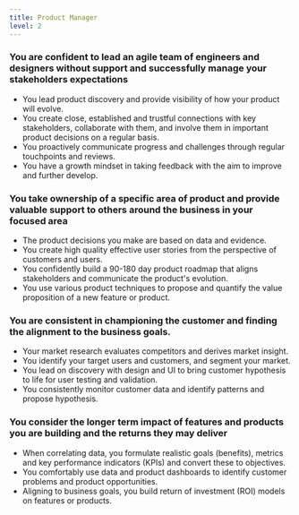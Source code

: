 ```yaml
---
title: Product Manager
level: 2
---
```


### You are confident to lead an agile team of engineers and designers without support and successfully manage your stakeholders expectations

- You lead product discovery and provide visibility of how your product will evolve.
- You create close, established and trustful connections with key stakeholders, collaborate with them, and involve them in important product decisions on a regular basis.
- You proactively communicate progress and challenges through regular touchpoints and reviews.
- You have a growth mindset in taking feedback with the aim to improve and further develop.

### You take ownership of a specific area of product and provide valuable support to others around the business in your focused area

- The product decisions you make are based on data and evidence.
- You create high quality effective user stories from the perspective of customers and users.
- You confidently build a 90-180 day product roadmap that aligns stakeholders and communicate the product's evolution.
- You use various product techniques to propose and quantify the value proposition of a new feature or product.

### You are consistent in championing the customer and finding the alignment to the business goals.

- Your market research evaluates competitors and derives market insight.
- You identify your target users and customers, and segment your market.
- You lead on discovery with design and UI to bring customer hypothesis to life for user testing and validation.
- You consistently monitor customer data and identify patterns and propose hypothesis.

### You consider the longer term impact of features and products you are building and the returns they may deliver

- When correlating data, you formulate realistic goals (benefits), metrics and key performance indicators (KPIs) and convert these to objectives.
- You comfortably use data and product dashboards to identify customer problems and product opportunities.
- Aligning to business goals, you build return of investment (ROI) models on features or products.
